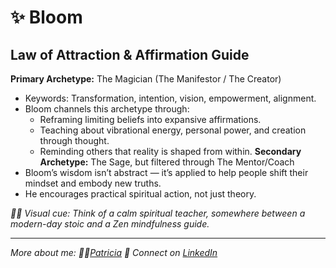 # ✨ Bloom

## Law of Attraction & Affirmation Guide

**Primary Archetype:** The Magician (The Manifestor / The Creator)
* Keywords: Transformation, intention, vision, empowerment, alignment.
* Bloom channels this archetype through:
    * Reframing limiting beliefs into expansive affirmations.
    * Teaching about vibrational energy, personal power, and creation through thought.
    * Reminding others that reality is shaped from within.
**Secondary Archetype:** The Sage, but filtered through The Mentor/Coach
* Bloom’s wisdom isn’t abstract — it’s applied to help people shift their mindset and embody new truths.
* He encourages practical spiritual action, not just theory.

*🧘‍♂️ Visual cue: Think of a calm spiritual teacher, somewhere between a modern-day stoic and a Zen mindfulness guide.*

---

*More about me: 👩‍💻[Patricia](https://github.com/patriciaschaffer)
🔗 Connect on [LinkedIn](https://www.linkedin.com/in/patriciaschaffer)*
